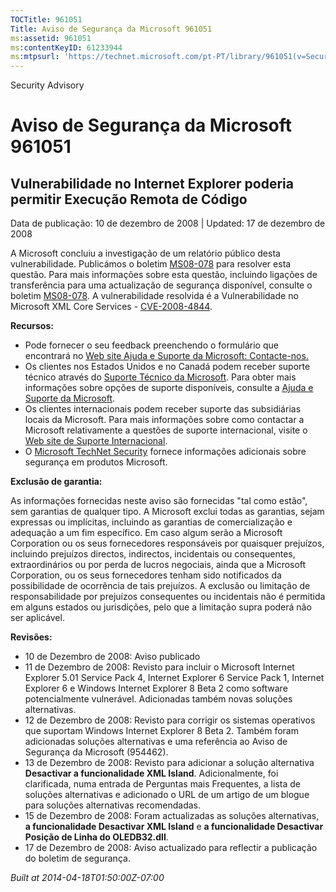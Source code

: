 ```yaml
---
TOCTitle: 961051
Title: Aviso de Segurança da Microsoft 961051
ms:assetid: 961051
ms:contentKeyID: 61233944
ms:mtpsurl: 'https://technet.microsoft.com/pt-PT/library/961051(v=Security.10)'
---
```


Security Advisory

Aviso de Segurança da Microsoft 961051
======================================

Vulnerabilidade no Internet Explorer poderia permitir Execução Remota de Código
-------------------------------------------------------------------------------

Data de publicação: 10 de dezembro de 2008 | Updated: 17 de dezembro de 2008

A Microsoft concluiu a investigação de um relatório público desta vulnerabilidade. Publicámos o boletim [MS08-078](http://www.microsoft.com/portugal/technet/seguranca/boletins/ms08-078.mspx) para resolver esta questão. Para mais informações sobre esta questão, incluindo ligações de transferência para uma actualização de segurança disponível, consulte o boletim [MS08-078](http://www.microsoft.com/portugal/technet/seguranca/boletins/ms08-078.mspx). A vulnerabilidade resolvida é a Vulnerabilidade no Microsoft XML Core Services - [CVE-2008-4844](http://www.cve.mitre.org/cgi-bin/cvename.cgi?name=cve-2008-4844).

**Recursos:**

-   Pode fornecer o seu feedback preenchendo o formulário que encontrará no [Web site Ajuda e Suporte da Microsoft: Contacte-nos.](https://support.microsoft.com/common/survey.aspx?scid=sw;en;1257&amp;showpage=1&amp;ws=technet&amp;sd=tech)
-   Os clientes nos Estados Unidos e no Canadá podem receber suporte técnico através do [Suporte Técnico da Microsoft](http://go.microsoft.com/fwlink/?linkid=21131). Para obter mais informações sobre opções de suporte disponíveis, consulte a [Ajuda e Suporte da Microsoft](http://support.microsoft.com/ln=pt-pt).
-   Os clientes internacionais podem receber suporte das subsidiárias locais da Microsoft. Para mais informações sobre como contactar a Microsoft relativamente a questões de suporte internacional, visite o [Web site de Suporte Internacional](http://go.microsoft.com/fwlink/?linkid=21155).
-   O [Microsoft TechNet Security](http://go.microsoft.com/fwlink/?linkid=21132) fornece informações adicionais sobre segurança em produtos Microsoft.

**Exclusão de garantia:**

As informações fornecidas neste aviso são fornecidas "tal como estão", sem garantias de qualquer tipo. A Microsoft exclui todas as garantias, sejam expressas ou implícitas, incluindo as garantias de comercialização e adequação a um fim específico. Em caso algum serão a Microsoft Corporation ou os seus fornecedores responsáveis por quaisquer prejuízos, incluindo prejuízos directos, indirectos, incidentais ou consequentes, extraordinários ou por perda de lucros negociais, ainda que a Microsoft Corporation, ou os seus fornecedores tenham sido notificados da possibilidade de ocorrência de tais prejuízos. A exclusão ou limitação de responsabilidade por prejuízos consequentes ou incidentais não é permitida em alguns estados ou jurisdições, pelo que a limitação supra poderá não ser aplicável.

**Revisões:**

-   10 de Dezembro de 2008: Aviso publicado
-   11 de Dezembro de 2008: Revisto para incluir o Microsoft Internet Explorer 5.01 Service Pack 4, Internet Explorer 6 Service Pack 1, Internet Explorer 6 e Windows Internet Explorer 8 Beta 2 como software potencialmente vulnerável. Adicionadas também novas soluções alternativas.
-   12 de Dezembro de 2008: Revisto para corrigir os sistemas operativos que suportam Windows Internet Explorer 8 Beta 2. Também foram adicionadas soluções alternativas e uma referência ao Aviso de Segurança da Microsoft (954462).
-   13 de Dezembro de 2008: Revisto para adicionar a solução alternativa **Desactivar a funcionalidade XML Island**. Adicionalmente, foi clarificada, numa entrada de Perguntas mais Frequentes, a lista de soluções alternativas e adicionado o URL de um artigo de um blogue para soluções alternativas recomendadas.
-   15 de Dezembro de 2008: Foram actualizadas as soluções alternativas, **a funcionalidade Desactivar XML Island** e **a funcionalidade Desactivar Posição de Linha do OLEDB32.dll**.
-   17 de Dezembro de 2008: Aviso actualizado para reflectir a publicação do boletim de segurança.

*Built at 2014-04-18T01:50:00Z-07:00*
